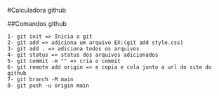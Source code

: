 #Calculadora github


##Comandos github

    1- git init => Inicia o git
    2- git add => adiciona um arquivo EX:(git add style.css)
    3- git add . => adiciona todos os arquivos
    4- git status => status dos arquivos adicionados
    5- git commit -m "" => cria o commit
    6- git remote add origin => e copia e cola junto a url do site do github
    7- git branch -M main
    8- git push -u origin main